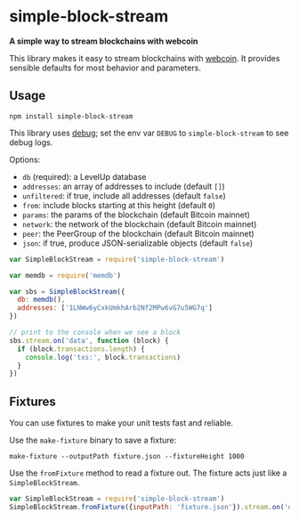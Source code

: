 # simple-block-stream

**A simple way to stream blockchains with webcoin**

This library makes it easy to stream blockchains with [webcoin](https://github.com/mappum/webcoin). It provides sensible defaults for most behavior and parameters.

## Usage

`npm install simple-block-stream`

This library uses [debug](https://github.com/visionmedia/debug); set the env var `DEBUG` to `simple-block-stream` to see debug logs.

Options:

- `db` (required): a LevelUp database
- `addresses`: an array of addresses to include (default `[]`)
- `unfiltered`: if true, include all addresses (default `false`)
- `from`: include blocks starting at this height (default `0`)
- `params`: the params of the blockchain (default Bitcoin mainnet)
- `network`: the network of the blockchain (default Bitcoin mainnet)
- `peer`: the PeerGroup of the blockchain (default Bitcoin mainnet)
- `json`: if true, produce JSON-serializable objects (default `false`)

```js
var SimpleBlockStream = require('simple-block-stream')

var memdb = require('memdb')

var sbs = SimpleBlockStream({
  db: memdb(),
  addresses: ['1LNWw6yCxkUmkhArb2Nf2MPw6vG7u5WG7q']
})

// print to the console when we see a block
sbs.stream.on('data', function (block) {
  if (block.transactions.length) {
    console.log('txs:', block.transactions)
  }
})
```

## Fixtures

You can use fixtures to make your unit tests fast and reliable.

Use the `make-fixture` binary to save a fixture:

`make-fixture --outputPath fixture.json --fixtureHeight 1000`

Use the `fromFixture` method to read a fixture out. The fixture acts just like a `SimpleBlockStream`.

```js
var SimpleBlockStream = require('simple-block-stream')
SimpleBlockStream.fromFixture({inputPath: 'fixture.json'}).stream.on('data', console.log)
```
